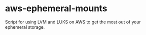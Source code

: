 aws-ephemeral-mounts
====================

Script for using LVM and LUKS on AWS to get the most out of your ephemeral storage.
